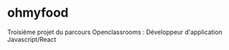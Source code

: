 # ohmyfood
Troisième projet du parcours Openclassrooms : Développeur d'application Javascript/React
